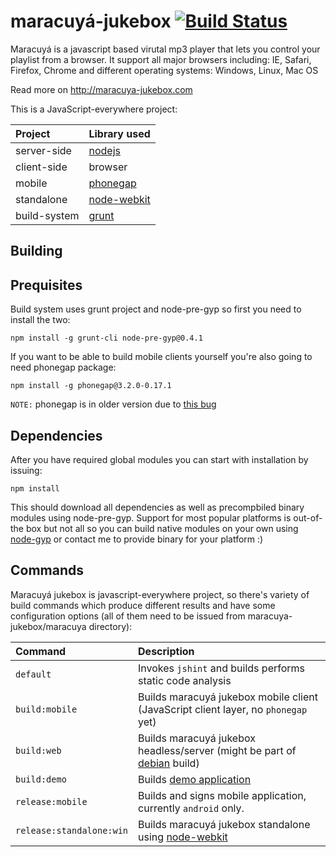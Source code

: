 maracuyá-jukebox [![Build Status](https://travis-ci.org/bendi/maracuya-jukebox.png?branch=master)](https://travis-ci.org/bendi/maracuya-jukebox)
===============

Maracuyá is a javascript based virutal mp3 player that lets you control your playlist from a browser. It support all major browsers including: IE, Safari, Firefox, Chrome and different operating systems: Windows, Linux, Mac OS

Read more on http://maracuya-jukebox.com

This is a JavaScript-everywhere project:

| **Project**    | **Library used**
|:---------------|:------------------------------------------------------
| server-side    | [nodejs](http://nodejs.org/)
| client-side    | browser
| mobile         | [phonegap](http://phonegap.com/)
| standalone     | [node-webkit](https://github.com/rogerwang/node-webkit)
| build-system   | [grunt](gruntjs.com)

Building
------------

Prequisites
----------------------
Build system uses grunt project and node-pre-gyp so first you need to install the two:
```
npm install -g grunt-cli node-pre-gyp@0.4.1 
```

If you want to be able to build mobile clients yourself you're also going to need phonegap package:
```
npm install -g phonegap@3.2.0-0.17.1
```

`NOTE:` phonegap is in older version due to [this bug](http://stackoverflow.com/questions/21388709/cordova-3-3-1-0-1-2-phonegap-plugins-doesnt-work)

Dependencies
----------------------
After you have required global modules you can start with installation by issuing:
```
npm install
```
This should download all dependencies as well as precompbiled binary modules using node-pre-gyp. Support for most popular platforms is out-of-the box but not all so you can build native modules on your own using [node-gyp](https://github.com/TooTallNate/node-gyp) or contact me to provide binary for your platform :)

Commands
----------------------
Maracuyá jukebox is javascript-everywhere project, so there's variety of build commands which produce different results and have some configuration options (all of them need to be issued from maracuya-jukebox/maracuya directory):

| **Command**               | **Description**
|:--------------------------|:---------------------------------------------------------------
| `default`                 | Invokes `jshint` and builds performs static code analysis
| `build:mobile`            | Builds maracuyá jukebox mobile client (JavaScript client layer, no `phonegap` yet)
| `build:web`               | Builds maracuyá jukebox headless/server (might be part of [debian](https://github.com/bendi/maracuya-jukebox/tree/master/distrib/headless/debinstall) build)
| `build:demo`              | Builds [demo application](http://maracuya-jukebox.com/demo/)
| `release:mobile`          | Builds and signs mobile application, currently `android` only.
| `release:standalone:win`  | Builds  maracuyá jukebox standalone using [node-webkit](https://github.com/rogerwang/node-webkit)
